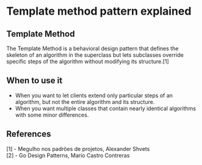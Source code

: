 # Template method pattern explained

## Template Method
The Template Method is a behavioral design pattern that defines the skeleton of an algorithm in the superclass but lets subclasses override specific steps of the algorithm without modifying its structure.[1]

## When to use it
* When you want to let clients extend only particular steps of an algorithm, but not the entire algorithm and its structure.
* When you want multiple classes that contain nearly identical algorithms with some minor differences.

## References
[1] - Megulho nos padrões de projetos, Alexander Shvets  
[2] - Go Design Patterns, Mario Castro Contreras